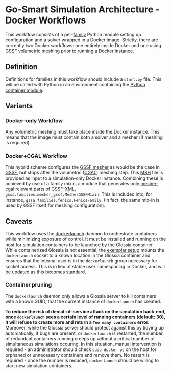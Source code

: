 # Go-Smart Simulation Architecture - Docker Workflows

This workflow consists of a per-[family](../families.md) Python module setting up
configuration and a solver wrapped in a Docker image. Strictly, there are
currently two Docker workflows: one entirely inside Docker and one using
[GSSF](https://go-smart.github.io/gssf/mesher) volumetric meshing prior to running a Docker instance.

## Definition

Definitions for families in this workflow should include a `start.py` file. This
will be called with Python in an environment containing the
[Python container module](container-module.md).

## Variants

### Docker-only Workflow

Any volumetric meshing must take place inside the Docker instance. This means
that the image must contain both a solver and a mesher (if meshing is required).

### Docker+CGAL Workflow

This hybrid scheme configures the [GSSF mesher](https://go-smart.github.io/gssf/mesher/) as would be the
case in [GSSF](https://go-smart.github.io/gssf/overview/), but stops after the volumetric
([CGAL](https://go-smart.github.io/gssf/tools/mesher-cgal/)) meshing step. This [MSH](http://gmsh.info) file is
provided as input to a simulation-only Docker instance. Combining these is
achieved by use of a family mixin, a module that generates only
[mesher-cgal](https://go-smart.github.io/gssf/mesher/) relevant parts of [GSSF-XML](https://go-smart.github.io/gssf/xml/),
`gssa.families.mesher_gssf.MesherGSSFMixin`.
This is included into, for instance, `gssa.families.fenics.FenicsFamily`. (In
fact, the same mix-in is used by GSSF itself for meshing configuration).

## Caveats

This workflow uses the [dockerlaunch](https://github.io/go-smart/dockerlaunch) daemon to orchestrate
containers while minimizing exposure of control. It must be installed and running on the host
for simulation containers to be launched by the Glossia container.
While containerized Glossia is not essential, the [exemplar setup](https://github.io/go-smart/glossia-server-side)
mounts the `dockerlaunch` socket to a known location in the Glossia container and ensures that the
internal user is in the `dockerlaunch` group necessary for socket access. This is in lieu of stable
user namespacing in Docker, and will be updated as this becomes standard.

### Container pruning

The `dockerlaunch` daemon only allows a Glossia server to kill containers with a known GUID, that
the current instance of `dockerlaunch` has created.

**To reduce the risk of denial-of-service attack on the simulation back-end, once `dockerlaunch` sees a certain level
of running containers (default: 30), it will refuse to create more and return a `Too many containers` error.**
Moreover, while the Glossia server should protect against this by tidying up automatically, if bugs are present, or
`dockerlaunch` is restarted, the number of redundant containers running creeps up without a critical number of
simultaneous simulations occuring. In this situation, manual intervention is required - an administrator should
check `sudo docker ps` on the host for orphaned or unnecessary containers and remove them. No restart is required -
once the number is reduced, `dockerlaunch` should be willing to start new simulation containers.
